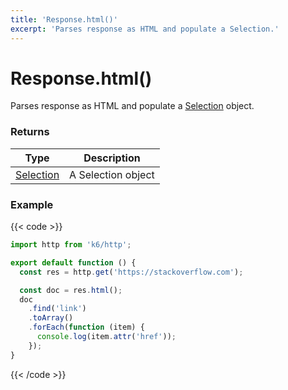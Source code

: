 ```yaml
---
title: 'Response.html()'
excerpt: 'Parses response as HTML and populate a Selection.'
---
```


# Response.html()

Parses response as HTML and populate a [Selection](https://grafana.com/docs/k6/<K6_VERSION>/javascript-api/k6-html/selection) object.

### Returns

| Type                                                                                   | Description        |
| -------------------------------------------------------------------------------------- | ------------------ |
| [Selection](https://grafana.com/docs/k6/<K6_VERSION>/javascript-api/k6-html/selection) | A Selection object |

### Example

{{< code >}}

```javascript
import http from 'k6/http';

export default function () {
  const res = http.get('https://stackoverflow.com');

  const doc = res.html();
  doc
    .find('link')
    .toArray()
    .forEach(function (item) {
      console.log(item.attr('href'));
    });
}
```

{{< /code >}}
